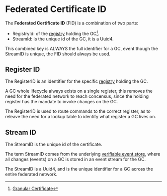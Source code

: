 # Federated Certificate ID

The **Federated Certificate ID** (FID) is a combination of two parts:

- RegistryId: of the [registry](../registry.md) holding the GC[^1].
- StreamId: Is the unique id of the GC, it is a Uuid4.

[^1]: [Granular Certificate](readme.md)

This combined key is ALWAYS the full identifier for a GC,
event though the StreamID is unique,
the FID should always be used.

## Register ID

The RegisterID is an identifier for the specific [registry](../registry.md)
holding the GC.

A GC whole lifecycle always exists on a single register,
this removes the need for the federated network to reach concensus,
since the holding register has the mandate to invoke changes on the GC.

The RegisterID is used to route commands to the correct register,
as to releave the need for a lookup table to identify what register a
GC lives on.

## Stream ID

The StreamID is the unique id of the certificate.

The term StreamID comes from the underlying [verifiable event store](../../architecture/verifiable_event_store/README.md),
where all changes (events) on a GC is stored in an event stream for the GC.

The StreamID is a Uuid4, and is the unique identifier for a GC across the entire
federated network.

